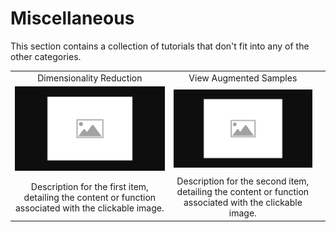 # Miscellaneous

This section contains a collection of tutorials that don't fit into any of the other categories.

|  |  |  |
|:-----------:|:----------:|:----------:|
| Dimensionality Reduction | <div align="center">View Augmented Samples</div> | |
| [![placeholder](../images/placeholder.png)](placeholder.ipynb) | [![placeholder](../images/placeholder.png)](placeholder.ipynb) | |
| Description for the first item, detailing the content or function associated with the clickable image. | Description for the second item, detailing the content or function associated with the clickable image. | |

